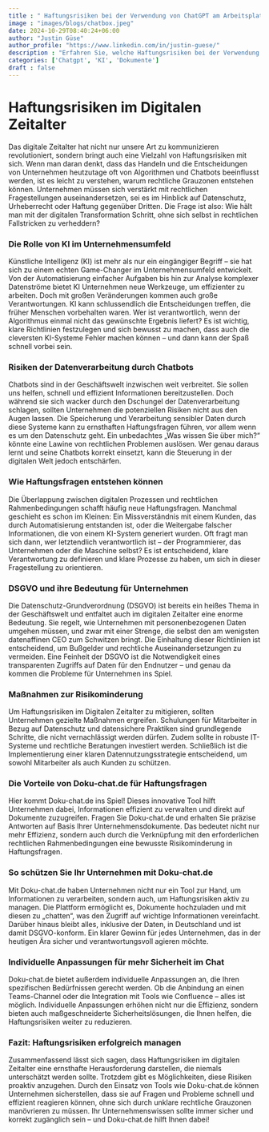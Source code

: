 ```yaml
---
title : " Haftungsrisiken bei der Verwendung von ChatGPT am Arbeitsplatz"
image : "images/blogs/chatbox.jpeg"
date: 2024-10-29T08:40:24+06:00
author: "Justin Güse"
author_profile: "https://www.linkedin.com/in/justin-guese/"
description : "Erfahren Sie, welche Haftungsrisiken bei der Verwendung von ChatGPT am Arbeitsplatz bestehen und wie Sie diese durch bewusste Nutzung und Richtlinien minimieren können."
categories: ['Chatgpt', 'KI', 'Dokumente']
draft : false
---
```


# Haftungsrisiken im Digitalen Zeitalter  

Das digitale Zeitalter hat nicht nur unsere Art zu kommunizieren revolutioniert, sondern bringt auch eine Vielzahl von Haftungsrisiken mit sich. Wenn man daran denkt, dass das Handeln und die Entscheidungen von Unternehmen heutzutage oft von Algorithmen und Chatbots beeinflusst werden, ist es leicht zu verstehen, warum rechtliche Grauzonen entstehen können. Unternehmen müssen sich verstärkt mit rechtlichen Fragestellungen auseinandersetzen, sei es im Hinblick auf Datenschutz, Urheberrecht oder Haftung gegenüber Dritten. Die Frage ist also: Wie hält man mit der digitalen Transformation Schritt, ohne sich selbst in rechtlichen Fallstricken zu verheddern?

### Die Rolle von KI im Unternehmensumfeld  

Künstliche Intelligenz (KI) ist mehr als nur ein eingängiger Begriff – sie hat sich zu einem echten Game-Changer im Unternehmensumfeld entwickelt. Von der Automatisierung einfacher Aufgaben bis hin zur Analyse komplexer Datenströme bietet KI Unternehmen neue Werkzeuge, um effizienter zu arbeiten. Doch mit großen Veränderungen kommen auch große Verantwortungen. KI kann schlussendlich die Entscheidungen treffen, die früher Menschen vorbehalten waren. Wer ist verantwortlich, wenn der Algorithmus einmal nicht das gewünschte Ergebnis liefert? Es ist wichtig, klare Richtlinien festzulegen und sich bewusst zu machen, dass auch die cleversten KI-Systeme Fehler machen können – und dann kann der Spaß schnell vorbei sein.

### Risiken der Datenverarbeitung durch Chatbots  

Chatbots sind in der Geschäftswelt inzwischen weit verbreitet. Sie sollen uns helfen, schnell und effizient Informationen bereitzustellen. Doch während sie sich wacker durch den Dschungel der Datenverarbeitung schlagen, sollten Unternehmen die potenziellen Risiken nicht aus den Augen lassen. Die Speicherung und Verarbeitung sensibler Daten durch diese Systeme kann zu ernsthaften Haftungsfragen führen, vor allem wenn es um den Datenschutz geht. Ein unbedachtes „Was wissen Sie über mich?“ könnte eine Lawine von rechtlichen Problemen auslösen. Wer genau daraus lernt und seine Chatbots korrekt einsetzt, kann die Steuerung in der digitalen Welt jedoch entschärfen.

### Wie Haftungsfragen entstehen können  

Die Überlappung zwischen digitalen Prozessen und rechtlichen Rahmenbedingungen schafft häufig neue Haftungsfragen. Manchmal geschieht es schon im Kleinen: Ein Missverständnis mit einem Kunden, das durch Automatisierung entstanden ist, oder die Weitergabe falscher Informationen, die von einem KI-System generiert wurden. Oft fragt man sich dann, wer letztendlich verantwortlich ist – der Programmierer, das Unternehmen oder die Maschine selbst? Es ist entscheidend, klare Verantwortung zu definieren und klare Prozesse zu haben, um sich in dieser Fragestellung zu orientieren.

### DSGVO und ihre Bedeutung für Unternehmen  

Die Datenschutz-Grundverordnung (DSGVO) ist bereits ein heißes Thema in der Geschäftswelt und entfaltet auch im digitalen Zeitalter eine enorme Bedeutung. Sie regelt, wie Unternehmen mit personenbezogenen Daten umgehen müssen, und zwar mit einer Strenge, die selbst den am wenigsten datenaffinen CEO zum Schwitzen bringt. Die Einhaltung dieser Richtlinien ist entscheidend, um Bußgelder und rechtliche Auseinandersetzungen zu vermeiden. Eine Feinheit der DSGVO ist die Notwendigkeit eines transparenten Zugriffs auf Daten für den Endnutzer – und genau da kommen die Probleme für Unternehmen ins Spiel.

### Maßnahmen zur Risikominderung  

Um Haftungsrisiken im Digitalen Zeitalter zu mitigieren, sollten Unternehmen gezielte Maßnahmen ergreifen. Schulungen für Mitarbeiter in Bezug auf Datenschutz und datensichere Praktiken sind grundlegende Schritte, die nicht vernachlässigt werden dürfen. Zudem sollte in robuste IT-Systeme und rechtliche Beratungen investiert werden. Schließlich ist die Implementierung einer klaren Datennutzungsstrategie entscheidend, um sowohl Mitarbeiter als auch Kunden zu schützen. 

### Die Vorteile von Doku-chat.de für Haftungsfragen  

Hier kommt Doku-chat.de ins Spiel! Dieses innovative Tool hilft Unternehmen dabei, Informationen effizient zu verwalten und direkt auf Dokumente zuzugreifen. Fragen Sie Doku-chat.de und erhalten Sie präzise Antworten auf Basis Ihrer Unternehmensdokumente. Das bedeutet nicht nur mehr Effizienz, sondern auch durch die Verknüpfung mit den erforderlichen rechtlichen Rahmenbedingungen eine bewusste Risikominderung in Haftungsfragen. 

### So schützen Sie Ihr Unternehmen mit Doku-chat.de  

Mit Doku-chat.de haben Unternehmen nicht nur ein Tool zur Hand, um Informationen zu verarbeiten, sondern auch, um Haftungsrisiken aktiv zu managen. Die Plattform ermöglicht es, Dokumente hochzuladen und mit diesen zu „chatten“, was den Zugriff auf wichtige Informationen vereinfacht. Darüber hinaus bleibt alles, inklusive der Daten, in Deutschland und ist damit DSGVO-konform. Ein klarer Gewinn für jedes Unternehmen, das in der heutigen Ära sicher und verantwortungsvoll agieren möchte.

### Individuelle Anpassungen für mehr Sicherheit im Chat  

Doku-chat.de bietet außerdem individuelle Anpassungen an, die Ihren spezifischen Bedürfnissen gerecht werden. Ob die Anbindung an einen Teams-Channel oder die Integration mit Tools wie Confluence – alles ist möglich. Individuelle Anpassungen erhöhen nicht nur die Effizienz, sondern bieten auch maßgeschneiderte Sicherheitslösungen, die Ihnen helfen, die Haftungsrisiken weiter zu reduzieren.

### Fazit: Haftungsrisiken erfolgreich managen  

Zusammenfassend lässt sich sagen, dass Haftungsrisiken im digitalen Zeitalter eine ernsthafte Herausforderung darstellen, die niemals unterschätzt werden sollte. Trotzdem gibt es Möglichkeiten, diese Risiken proaktiv anzugehen. Durch den Einsatz von Tools wie Doku-chat.de können Unternehmen sicherstellen, dass sie auf Fragen und Probleme schnell und effizient reagieren können, ohne sich durch unklare rechtliche Grauzonen manövrieren zu müssen. Ihr Unternehmenswissen sollte immer sicher und korrekt zugänglich sein – und Doku-chat.de hilft Ihnen dabei!